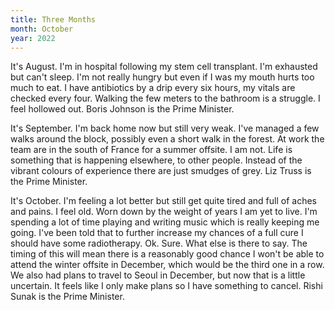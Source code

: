 ```yaml
---
title: Three Months
month: October
year: 2022
---
```


It's August. I'm in hospital following my stem cell transplant. I'm exhausted but can't sleep. I'm not really hungry but even if I was my mouth hurts too much to eat. I have antibiotics by a drip every six hours, my vitals are checked every four. Walking the few meters to the bathroom is a struggle. I feel hollowed out. Boris Johnson is the Prime Minister.

It's September. I'm back home now but still very weak. I've managed a few walks around the block, possibly even a short walk in the forest. At work the team are in the south of France for a summer offsite. I am not. Life is something that is happening elsewhere, to other people. Instead of the vibrant colours of experience there are just smudges of grey. Liz Truss is the Prime Minister.

It's October. I'm feeling a lot better but still get quite tired and full of aches and pains. I feel old. Worn down by the weight of years I am yet to live. I'm spending a lot of time playing and writing music which is really keeping me going. I've been told that to further increase my chances of a full cure I should have some radiotherapy. Ok. Sure. What else is there to say. The timing of this will mean there is a reasonably good chance I won't be able to attend the winter offsite in December, which would be the third one in a row. We also had plans to travel to Seoul in December, but now that is a little uncertain. It feels like I only make plans so I have something to cancel. Rishi Sunak is the Prime Minister.
